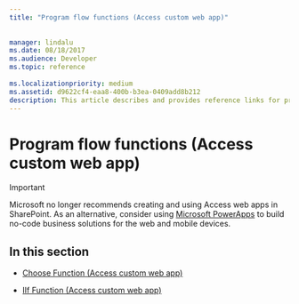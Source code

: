 ```yaml
---
title: "Program flow functions (Access custom web app)"
 
 
manager: lindalu
ms.date: 08/18/2017
ms.audience: Developer
ms.topic: reference
  
ms.localizationpriority: medium
ms.assetid: d9622cf4-eaa8-400b-b3ea-0409add8b212
description: This article describes and provides reference links for program flow functions (access custom web app).
---
```


# Program flow functions (Access custom web app)

> [!IMPORTANT]
> Microsoft no longer recommends creating and using Access web apps in SharePoint. As an alternative, consider using [Microsoft PowerApps](https://powerapps.microsoft.com/) to build no-code business solutions for the web and mobile devices. 
  
## In this section

- [Choose Function (Access custom web app)](choose-function-access-custom-web-app.md)
    
- [IIf Function (Access custom web app)](iif-function-access-custom-web-app.md)
    

